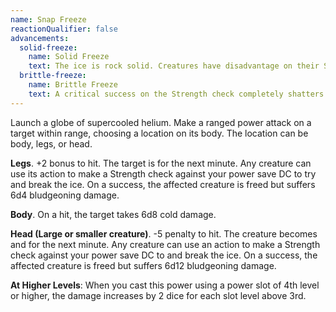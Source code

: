 ```yaml
---
name: Snap Freeze
reactionQualifier: false
advancements:
  solid-freeze:
    name: Solid Freeze
    text: The ice is rock solid. Creatures have disadvantage on their Strength checks to break it.
  brittle-freeze:
    name: Brittle Freeze
    text: A critical success on the Strength check completely shatters the affected creature's appendage. If legs, it falls prone and loses half its remaining hit points. If head, it immediately dies.
---
```

Launch a globe of supercooled helium. Make a ranged power attack on a target within range, choosing a location on its
body. The location can be body, legs, or head.

__Legs__. +2 bonus to hit. The target is <me-condition id="restrained"/> for the next minute. Any creature can use its
action to make a Strength check against your power save DC to try and break the ice. On a success, the affected
creature is freed but suffers 6d4 bludgeoning damage.

__Body__. On a hit, the target takes 6d8 cold damage.

__Head (Large or smaller creature)__. -5 penalty to hit. The creature becomes <me-condition id="blinded"/> and
<me-condition id="deafened"/> for the next minute. Any creature can use an action to make a Strength check against your
power save DC to and break the ice. On a success, the affected creature is freed but suffers 6d12 bludgeoning damage.

__At Higher Levels__: When you cast this power using a power slot of 4th level or higher, the damage increases
by 2 dice for each slot level above 3rd.
